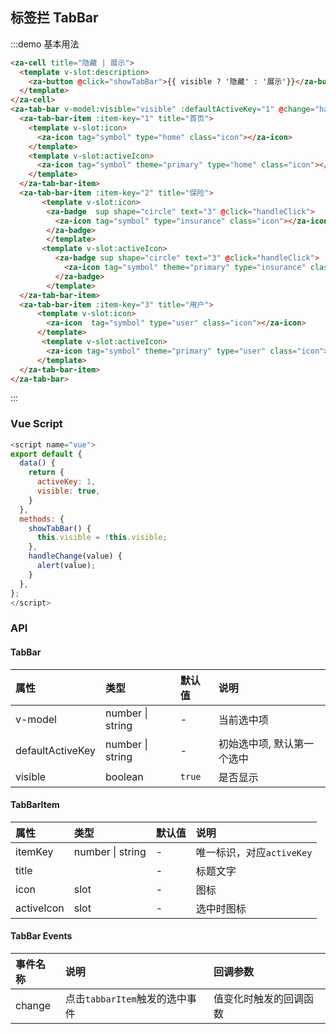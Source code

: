 ## 标签拦 TabBar

:::demo 基本用法

```html
<za-cell title="隐藏 | 展示">
  <template v-slot:description>
    <za-button @click="showTabBar">{{ visible ? '隐藏' : '展示'}}</za-button>
  </template>
</za-cell>
<za-tab-bar v-model:visible="visible" :defaultActiveKey="1" @change="handleChange">
  <za-tab-bar-item :item-key="1" title="首页">
    <template v-slot:icon>
      <za-icon tag="symbol" type="home" class="icon"></za-icon>
    </template>
    <template v-slot:activeIcon>
      <za-icon tag="symbol" theme="primary" type="home" class="icon"></za-icon>
    </template>
  </za-tab-bar-item>
  <za-tab-bar-item :item-key="2" title="保险">
       <template v-slot:icon>
        <za-badge  sup shape="circle" text="3" @click="handleClick">
          <za-icon tag="symbol" type="insurance" class="icon"></za-icon>
        </za-badge>
        </template>
       <template v-slot:activeIcon>
          <za-badge sup shape="circle" text="3" @click="handleClick">
            <za-icon tag="symbol" theme="primary" type="insurance" class="icon"></za-icon>
          </za-badge>
        </template>
  </za-tab-bar-item>
  <za-tab-bar-item :item-key="3" title="用户">
      <template v-slot:icon>
        <za-icon  tag="symbol" type="user" class="icon"></za-icon>
      </template>
       <template v-slot:activeIcon>
        <za-icon tag="symbol" theme="primary" type="user" class="icon"></za-icon>
      </template>
  </za-tab-bar-item>
</za-tab-bar>
```

:::

### Vue Script

```javascript
<script name="vue">
export default {
  data() {
    return {
      activeKey: 1,
      visible: true,
    }
  },
  methods: {
    showTabBar() {
      this.visible = !this.visible;
    },
    handleChange(value) {
      alert(value);
    }
  },
};
</script>
```

### API


#### TabBar

| 属性 | 类型 | 默认值 | 说明 |
| :--- | :--- | :--- | :--- |
| v-model | number \| string | - | 当前选中项 |
| defaultActiveKey | number \| string | - | 初始选中项, 默认第一个选中 |
| visible | boolean | `true` | 是否显示 |


#### TabBarItem

| 属性 | 类型 | 默认值 | 说明 |
| :--- | :--- | :--- | :--- |
| itemKey | number \| string | - | 唯一标识，对应`activeKey` |
| title |  | - | 标题文字 |
| icon | slot | - | 图标 |
| activeIcon | slot | - | 选中时图标 |


#### TabBar Events

| 事件名称     | 说明                 | 回调参数                                       |
| :----------- | :------------------- | :--------------------------------------------- |
| change   | 点击`tabbarItem`触发的选中事件 | 值变化时触发的回调函数 |
